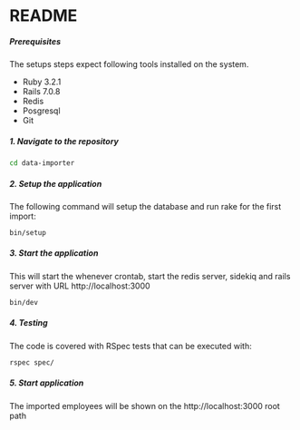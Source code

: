 # README

##### Prerequisites

The setups steps expect following tools installed on the system.

- Ruby 3.2.1
- Rails 7.0.8
- Redis
- Posgresql
- Git

##### 1. Navigate to the repository

```bash
cd data-importer
```

##### 2. Setup the application 

The following command will setup the database and run rake for the first import:

```bash
bin/setup
```

##### 3. Start the application

This will start the whenever crontab, start the redis server, sidekiq and rails server with URL http://localhost:3000

```bash
bin/dev
```

##### 4. Testing  
The code is covered with RSpec tests that can be executed with:
```bash
rspec spec/
```

##### 5. Start application   

The imported employees will be shown on the http://localhost:3000 root path
